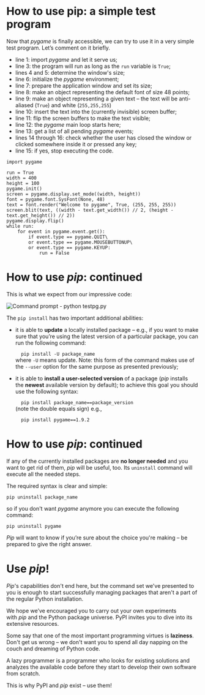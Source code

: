 # How to use pip: a simple test program

Now that _pygame_ is finally accessible, we can try to use it in a very simple test program. Let’s comment on it briefly.

- line 1: import _pygame_ and let it serve us;
- line 3: the program will run as long as the `run` variable is `True`;
- lines 4 and 5: determine the window's size;
- line 6: initialize the _pygame_ environment;
- line 7: prepare the application window and set its size;
- line 8: make an object representing the default font of size 48 points;
- line 9: make an object representing a given text – the text will be anti-aliased (`True`) and white (`255,255,255`)
- line 10: insert the text into the (currently invisible) screen buffer;
- line 11: flip the screen buffers to make the text visible;
- line 12: the _pygame_ main loop starts here;
- line 13: get a list of all pending _pygame_ events;
- lines 14 through 16: check whether the user has closed the window or clicked somewhere inside it or pressed any key;
- line 15: if yes, stop executing the code.

```PYGAME
import pygame

run = True
width = 400
height = 100
pygame.init()
screen = pygame.display.set_mode((width, height))
font = pygame.font.SysFont(None, 48)
text = font.render("Welcome to pygame", True, (255, 255, 255))
screen.blit(text, ((width - text.get_width()) // 2, (height - text.get_height()) // 2))
pygame.display.flip()
while run:
    for event in pygame.event.get():
        if event.type == pygame.QUIT\
        or event.type == pygame.MOUSEBUTTONUP\
        or event.type == pygame.KEYUP:
            run = False

```
# How to use _pip_: continued

This is what we expect from our impressive code:

![Command prompt - python testpg.py](https://edube.org/uploads/media/default/0001/02/929c92b98466fcce4d0da90b879b105661b4b96a.png)

  
  
  

  

The `pip install` has two important additional abilities:

- it is able to **update** a locally installed package – e.g., if you want to make sure that you’re using the latest version of a particular package, you can run the following command:  
      
    `   pip install -U package_name       `  
    where `-U` means update. Note: this form of the command makes use of the `--user` option for the same purpose as presented previously;
  
- it is able to **install a user-selected version** of a package (_pip_ installs the **newest** available version by default); to achieve this goal you should use the following syntax:  
      
    `   pip install package_name==package_version       `  
    (note the double equals sign) e.g.,  
      
    `   pip install pygame==1.9.2       `
# How to use _pip_: continued

If any of the currently installed packages are **no longer needed** and you want to get rid of them, _pip_ will be useful, too. Its `uninstall` command will execute all the needed steps.

The required syntax is clear and simple:

`pip uninstall package_name`

so if you don't want _pygame_ anymore you can execute the following command:

`pip uninstall pygame`

_Pip_ will want to know if you’re sure about the choice you're making – be prepared to give the right answer.
# Use _pip_!

_Pip_'s capabilities don't end here, but the command set we've presented to you is enough to start successfully managing packages that aren't a part of the regular Python installation.

We hope we’ve encouraged you to carry out your own experiments with _pip_ and the Python package universe. PyPI invites you to dive into its extensive resources.

Some say that one of the most important programming virtues is **laziness**. Don't get us wrong – we don't want you to spend all day napping on the couch and dreaming of Python code.

A lazy programmer is a programmer who looks for existing solutions and analyzes the available code before they start to develop their own software from scratch.

This is why PyPI and _pip_ exist – use them!